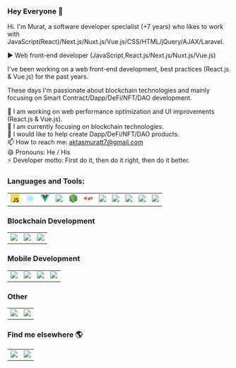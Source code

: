 <h3>Hey Everyone 👋</h3>

Hi. I'm Murat, a software developer specialist (+7 years) who likes to work with JavaScript(React)/Next.js/Nuxt.js/Vue.js/CSS/HTML/jQuery/AJAX/Laravel.

  ► Web front-end developer (JavaScript,React.js/Next.js/Nuxt.js/Vue.js)
 
I've been working on a web front-end development, best practices (React.js & Vue.js) for the past years.

These days I'm passionate about blockchain technologies and mainly focusing on Smart Contract/Dapp/DeFi/NFT/DAO development.<br>

🌱 I am working on web performance optimization and UI improvements (React.js & Vue.js).<br>
🌱 I am currently focusing on blockchain technologies.<br>
🤔 I would like to help create Dapp/DeFi/NFT/DAO products.<br>
📫 How to reach me: aktasmuratt7@gmail.com<br>
😄 Pronouns: He / His<br>
⚡ Developer motto: First do it, then do it right, then do it better.<br>


<h3>Languages and Tools:</h3>
 
 <table>
  <tr>
    <td><img src="https://raw.githubusercontent.com/github/explore/80688e429a7d4ef2fca1e82350fe8e3517d3494d/topics/javascript/javascript.png" style="width:20px">
    </td>
    <td><img src="https://raw.githubusercontent.com/github/explore/80688e429a7d4ef2fca1e82350fe8e3517d3494d/topics/react/react.png" style="width:20px"
    </td>
    <td><img src="https://raw.githubusercontent.com/github/explore/80688e429a7d4ef2fca1e82350fe8e3517d3494d/topics/vue/vue.png"  style="width:20px">
    </td>
       <td><a href="https://tailwindcss.com/docs/guides/create-react-app" target="_blank"><img src="https://seeklogo.com/images/T/tailwind-css-logo-5AD4175897-seeklogo.com.png"  style="width:20px">
          </a>
    </td>
      <td><img src="https://raw.githubusercontent.com/github/explore/80688e429a7d4ef2fca1e82350fe8e3517d3494d/topics/nodejs/nodejs.png"  style="width:20px">
    </td>
       <td><img src="https://raw.githubusercontent.com/github/explore/80688e429a7d4ef2fca1e82350fe8e3517d3494d/topics/git/git.png"  style="width:20px">
    </td>
       </td>
       <td><img src="https://cdn-icons-png.flaticon.com/512/732/732212.png"  style="width:20px">
    </td>

  </td>
       </td>
       <td><img src="https://static-00.iconduck.com/assets.00/file-type-css-icon-1806x2048-r5fwjl3p.png"  style="width:20px">
    </td>
      </td>
       </td>
       <td><img src="https://upload.wikimedia.org/wikipedia/commons/thumb/9/96/Sass_Logo_Color.svg/1280px-Sass_Logo_Color.svg.png"  style="width:20px">
    </td>
     </td>
       </td>
       <td><img src="https://getbootstrap.com/docs/5.2/assets/brand/bootstrap-logo-shadow.png"  style="width:20px">
    </td>
       </td>
       </td>
       <td><img src="https://static-00.iconduck.com/assets.00/nodejs-icon-2048x2048-rueyo8fw.png"  style="width:20px">
    </td>
    



    
  </tr>
</table>

<h3>Blockchain Development</h3>

 <table>
  <tr>
    <td><img src="https://camo.githubusercontent.com/231072a03ebbd61574c68f1042e53c14d3f2e5e43b7ef6807516de3c06a62a44/68747470733a2f2f696d672e736869656c64732e696f2f62616467652f4c616e67756167652d536f6c69646974792d696e666f726d6174696f6e616c3f7374796c653d666c6174266c6f676f3d736f6c6964697479266c6f676f436f6c6f723d776869746526636f6c6f723d336261633361"></td>
    <td><img src="https://camo.githubusercontent.com/d77b9ed09434b6c29f716292cc59c7894b7b2557bf41bd5c435a5ec3d7f88743/68747470733a2f2f696d672e736869656c64732e696f2f62616467652f4e6574776f726b2d426974436f696e2d696e666f726d6174696f6e616c3f7374796c653d666c6174266c6f676f3d626974636f696e266c6f676f436f6c6f723d776869746526636f6c6f723d336261633361" </td>
     <td><img src="https://camo.githubusercontent.com/e5fa2a27cb27457ee4ffa3af98d15648f0191cae0e4394048653959535b8a196/68747470733a2f2f696d672e736869656c64732e696f2f62616467652f4e6574776f726b2d457468657265756d2d696e666f726d6174696f6e616c3f7374796c653d666c6174266c6f676f3d657468657265756d266c6f676f436f6c6f723d776869746526636f6c6f723d336261633361" </td>
  </tr>
</table>


<h3>Mobile Development</h3>

 <table>
  <tr>
    <td><img src="https://static-00.iconduck.com/assets.00/android-icon-2018x2048-jvek6bmt.png" style="width:20px"></td>
       <td><img src="https://ih1.redbubble.net/image.4858127711.2660/bg,f8f8f8-flat,750x,075,f-pad,750x1000,f8f8f8.jpg" style="width:20px"></td>
    <td><img src="https://camo.githubusercontent.com/d7fc97c6f1f76744f44115ce591e0fd2e31e75357b1652fe96f347071359139d/68747470733a2f2f696d672e736869656c64732e696f2f62616467652f4c616e67756167652d4a6176615363726970742d696e666f726d6174696f6e616c3f7374796c653d666c6174266c6f676f3d6a617661736372697074266c6f676f436f6c6f723d776869746526636f6c6f723d336261633361" </td>
     <td><img src="https://camo.githubusercontent.com/1200b80618fc7b8d85db31e89ead5c17c47047ad5666830e4a3e90213fba94e8/68747470733a2f2f696d672e736869656c64732e696f2f62616467652f4672616d65776f726b2d5675652d696e666f726d6174696f6e616c3f7374796c653d666c6174266c6f676f3d7675652e6a73266c6f676f436f6c6f723d776869746526636f6c6f723d336261633361" </td>
  </tr>
</table>

<h3>Other</h3>

 <table>
  <tr>
    <td><img src="https://camo.githubusercontent.com/4e3ac720a99def93e66a930374c80e8d063026050362e2887bfd89291c153717/68747470733a2f2f696d672e736869656c64732e696f2f62616467652f43492f43442d4769746875625f416374696f6e2d696e666f726d6174696f6e616c3f7374796c653d666c6174266c6f676f3d676974687562266c6f676f436f6c6f723d776869746526636f6c6f723d336261633361"></td>
    <td><img src="https://camo.githubusercontent.com/89bb2b84b39c609876eafe542bac7b6ea652db6e01ec3b9ae41d9a29bac7c9bc/68747470733a2f2f696d672e736869656c64732e696f2f62616467652f43492f43442d436972636c655f43492d696e666f726d6174696f6e616c3f7374796c653d666c6174266c6f676f3d636972636c656369266c6f676f436f6c6f723d776869746526636f6c6f723d336261633361" </td>

  </tr>
</table>


<h3>Find me elsewhere 🌎</h3>

 <table>
  <tr>
    <td><a href="https://www.linkedin.com/in/murataktaş/" target="_blank"><img src="https://cdn1.iconfinder.com/data/icons/logotypes/32/circle-linkedin-512.png" style="width:20px"></a></td>
    <td><a href="https://twitter.com/murtaktas7" target="_blank"><img src="https://cdn.icon-icons.com/icons2/1109/PNG/512/1486053611-twitter_79195.png" style="width:20px"></a> </td>

  </tr>
</table>
 


